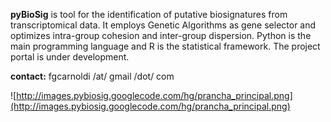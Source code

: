 **pyBioSig** is tool for the identification of putative biosignatures from transcriptomical data. It employs Genetic Algorithms as gene selector and optimizes intra-group cohesion and inter-group dispersion. Python is the main programming language and R is the statistical framework. The project portal is under development.

**contact:** fgcarnoldi /at/ gmail /dot/ com

![http://images.pybiosig.googlecode.com/hg/prancha_principal.png](http://images.pybiosig.googlecode.com/hg/prancha_principal.png)